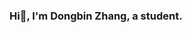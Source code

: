 ### Hi👋, I'm Dongbin Zhang, a student.

<!--
**EastbeanZhang/EastbeanZhang** is a ✨ _special_ ✨ repository because its `README.md` (this file) appears on your GitHub profile.
 currently pursuing a master's degree at CN. I'm constantly seeking opportunities to learn and grow in 3D Computer Vision.
Here are some ideas to get you started:

- 🔭 I’m currently working on ...
- 🌱 I’m currently learning ...
- 👯 I’m looking to collaborate on ...
- 🤔 I’m looking for help with ...
- 💬 Ask me about ...
- 📫 How to reach me: ...
- 😄 Pronouns: ...
- ⚡ Fun fact: ...
-->
